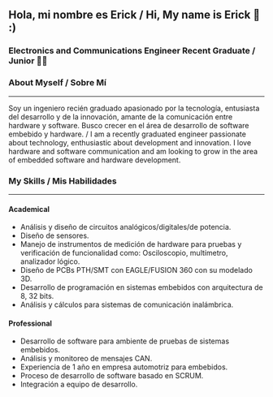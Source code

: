 ## Hola, mi nombre es Erick / Hi, My name is Erick 👋 :)
### Electronics and Communications Engineer Recent Graduate / Junior 👨‍💻

### About Myself / Sobre Mí
---
Soy un ingeniero recién graduado apasionado por la tecnología, entusiasta del desarrollo y de la innovación, amante de la comunicación entre hardware y software. Busco crecer en el área de desarrollo de software embebido y hardware. / I am a recently graduated engineer passionate about technology, enthusiastic about development and innovation. I love hardware and software communication and am looking to grow in the area of embedded software and hardware development.

### My Skills / Mis Habilidades
---
#### Academical
  * Análisis y diseño de circuitos analógicos/digitales/de potencia.
  * Diseño de sensores.
  * Manejo de instrumentos de medición de hardware para pruebas y verificación de funcionalidad como:
    Osciloscopio, multímetro, analizador lógico.
  * Diseño de PCBs PTH/SMT con EAGLE/FUSION 360 con su modelado 3D.
  * Desarrollo de programación en sistemas embebidos con arquitectura de 8, 32 bits.
  * Análisis y cálculos para sistemas de comunicación inalámbrica.

#### Professional
  * Desarrollo de software para ambiente de pruebas de sistemas embebidos.
  * Análisis y monitoreo de mensajes CAN.
  * Experiencia de 1 año en empresa automotriz para embebidos.
  * Proceso de desarrollo de software basado en SCRUM.
  * Integración a equipo de desarrollo.
